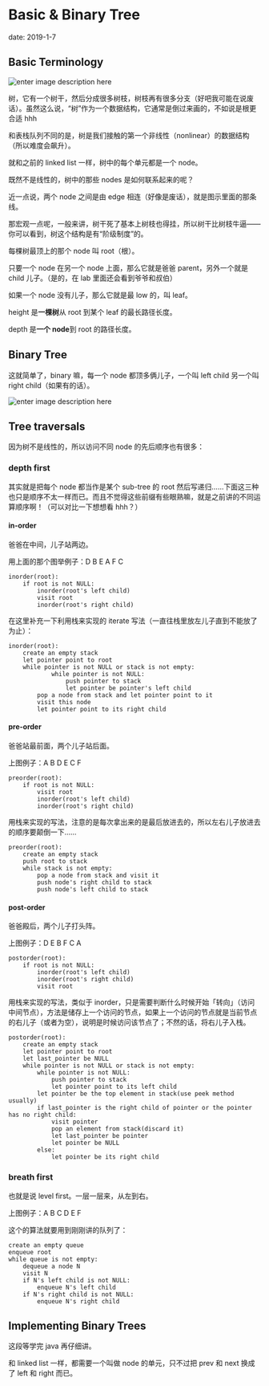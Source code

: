 # Basic & Binary Tree

date: 2019-1-7

## Basic Terminology

![enter image description here](https://i.loli.net/2019/01/08/5c34127fa2bf6.png)

树，它有一个树干，然后分成很多树枝，树枝再有很多分支（好吧我可能在说废话）。虽然这么说，“树”作为一个数据结构，它通常是倒过来画的，不如说是根更合适 hhh

和表栈队列不同的是，树是我们接触的第一个非线性（nonlinear）的数据结构（所以难度会飙升）。

就和之前的 linked list 一样，树中的每个单元都是一个 node。

既然不是线性的，树中的那些 nodes 是如何联系起来的呢？

近一点说，两个 node 之间是由 edge 相连（好像是废话），就是图示里面的那条线。

那宏观一点呢，一般来讲，树干死了基本上树枝也得挂，所以树干比树枝牛逼——你可以看到，树这个结构是有“阶级制度”的。

每棵树最顶上的那个 node 叫 root（根）。

只要一个 node 在另一个 node 上面，那么它就是爸爸 parent，另外一个就是 child 儿子。（是的，在 lab 里面还会看到爷爷和叔伯）

如果一个 node 没有儿子，那么它就是最 low 的，叫 leaf。

height 是**一棵树**从 root 到某个 leaf 的最长路径长度。

depth 是**一个 node**到 root 的路径长度。

## Binary Tree

这就简单了，binary 嘛，每一个 node 都顶多俩儿子，一个叫 left child 另一个叫 right child（如果有的话）。

![enter image description here](https://i.loli.net/2019/01/08/5c341a504448a.png)

## Tree traversals

因为树不是线性的，所以访问不同 node 的先后顺序也有很多：

### depth first

其实就是把每个 node 都当作是某个 sub-tree 的 root 然后写递归……下面这三种也只是顺序不太一样而已。而且不觉得这些前缀有些眼熟嘛，就是之前讲的不同运算顺序啊！（可以对比一下想想看 hhh？）

#### in-order

爸爸在中间，儿子站两边。

用上面的那个图举例子：D B E A F C

    inorder(root):
        if root is not NULL:
    		inorder(root's left child)
    		visit root
    		inorder(root's right child)

在这里补充一下利用栈来实现的 iterate 写法（一直往栈里放左儿子直到不能放了为止）：

    inorder(root):
        create an empty stack
        let pointer point to root
        while pointer is not NULL or stack is not empty:
                while pointer is not NULL:
    				push pointer to stack
    				let pointer be pointer's left child
    		pop a node from stack and let pointer point to it
    		visit this node
    		let pointer point to its right child

#### pre-order

爸爸站最前面，两个儿子站后面。

上图例子：A B D E C F

    preorder(root):
        if root is not NULL:
    		visit root
    		inorder(root's left child)
    		inorder(root's right child)

用栈来实现的写法，注意的是每次拿出来的是最后放进去的，所以左右儿子放进去的顺序要颠倒一下……

    preorder(root):
    	create an empty stack
    	push root to stack
    	while stack is not empty:
    		pop a node from stack and visit it
    		push node's right child to stack
    		push node's left child to stack

#### post-order

爸爸殿后，两个儿子打头阵。

上图例子：D E B F C A

    postorder(root):
        if root is not NULL:
    		inorder(root's left child)
    		inorder(root's right child)
    		visit root

用栈来实现的写法，类似于 inorder，只是需要判断什么时候开始「转向」（访问中间节点），方法是储存上一个访问的节点，如果上一个访问的节点就是当前节点的右儿子（或者为空），说明是时候访问该节点了；不然的话，将右儿子入栈。

    postorder(root):
    	create an empty stack
    	let pointer point to root
    	let last_pointer be NULL
    	while pointer is not NULL or stack is not empty:
    		while pointer is not NULL:
    			push pointer to stack
    			let pointer point to its left child
    		let pointer be the top element in stack(use peek method usually)
    		if last_pointer is the right child of pointer or the pointer has no right child:
    			visit pointer
    			pop an element from stack(discard it)
    			let last_pointer be pointer
    			let pointer be NULL
    		else:
    			let pointer be its right child

### breath first

也就是说 level first。一层一层来，从左到右。

上图例子：A B C D E F

这个的算法就要用到刚刚讲的队列了：

    create an empty queue
    enqueue root
    while queue is not empty:
    	dequeue a node N
    	visit N
    	if N's left child is not NULL:
    		enqueue N's left child
    	if N's right child is not NULL:
    		enqueue N's right child

## Implementing Binary Trees

这段等学完 java 再仔细讲。

和 linked list 一样，都需要一个叫做 node 的单元，只不过把 prev 和 next 换成了 left 和 right 而已。

